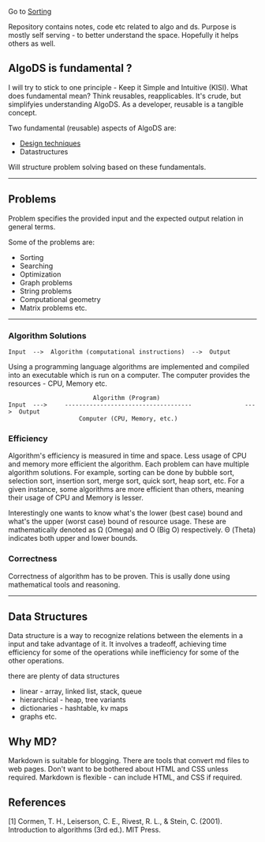 Go to [Sorting](sorting/docs/README.md)

Repository contains notes, code etc related to algo and ds. Purpose is mostly self serving - to better understand the space. Hopefully it helps others as well.

## AlgoDS is fundamental ?
I will try to stick to one principle - Keep it Simple and Intuitive (KISI). 
What does fundamental mean? Think reusables, reapplicables. It's crude, but simplifyies understanding AlgoDS. As a developer, reusable is a tangible concept.

Two fundamental (reusable) aspects of AlgoDS are: 
+ [Design techniques](techniques/DesignTechniques.md)
+ Datastructures

Will structure problem solving based on these fundamentals.

--- 
## Problems

Problem specifies the provided input and the expected output relation in general terms.

Some of the problems are:
- Sorting
- Searching
- Optimization
- Graph problems
- String problems
- Computational geometry
- Matrix problems
etc.

--- 
### Algorithm Solutions

    Input  -->  Algorithm (computational instructions)  -->  Output

Using a programming language algorithms are implemented and compiled into an executable which is run on a computer. The computer provides the resources - CPU, Memory etc.

                            Algorithm (Program)
    Input  --->     ------------------------------------               --->  Output
                        Computer (CPU, Memory, etc.)


### Efficiency
Algorithm's efficiency is measured in time and space. Less usage of CPU  and memory more efficient the algorithm. Each problem can have multiple algorithm solutions. For example, sorting can be done by bubble sort, selection sort, insertion sort, merge sort, quick sort, heap sort, etc. For a given instance, some algorithms are more efficient than others, meaning their usage of CPU and Memory is lesser.

Interestingly one wants to know what's the lower (best case) bound and what's the upper (worst case) bound of resource usage. These are mathematically denoted as Ω (Omega) and O (Big O) respectively. Θ (Theta) indicates both upper and lower bounds.

### Correctness
Correctness of algorithm has to be proven. This is usally done using mathematical tools and reasoning.

---
## Data Structures 
Data structure is a way to recognize relations between the elements in a input and take advantage of it. It involves a tradeoff, achieving time efficiency for some of the operations while inefficiency for some of the other operations.

there are plenty of data structures 
+ linear - array, linked list, stack, queue
+ hierarchical - heap, tree variants 
+ dictionaries - hashtable, kv maps 
+ graphs 
etc.



## Why MD?
Markdown is suitable for blogging. There are tools that convert md files to web pages.
Don't want to be bothered about HTML and CSS unless required.
Markdown is flexible - can include HTML, and CSS if required.


## References
[1] Cormen, T. H., Leiserson, C. E., Rivest, R. L., & Stein, C. (2001). Introduction to algorithms (3rd ed.). MIT Press.
